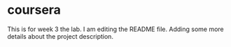 # coursera
This is for week 3 the lab.
I am editing the README file. Adding some more details about the project description.
